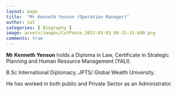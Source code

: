 ```yaml
---
layout: page
title:  "Mr Kenneth Yenson (Operation Manager)"
author: sal
categories: [ Biography ]
image: assets/images/CutPaste_2023-03-03_08-15-31-690.png
comments: true
---
```


**Mr Kenneth Yenson** holds a Diploma in Law, Certificate in Strategic Planning and Human Resource Management (YALI).

B.Sc International Diplomacy, JPTS/ Global Wealth University.

He has worked in both public and Private Sector as an Administrator.